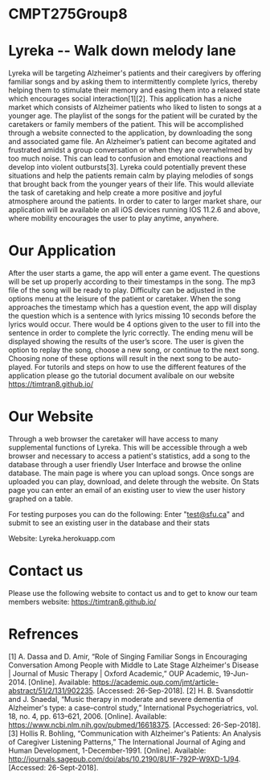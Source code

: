 # CMPT275Group8

# Lyreka -- Walk down melody lane
Lyreka will be targeting Alzheimer's patients and their caregivers by offering familiar songs and by asking them to intermittently complete lyrics, thereby helping them to stimulate their memory and easing them into a relaxed state which encourages social interaction[1][2]. This application has a niche market which consists of Alzheimer patients who liked to listen to songs at a younger age. The playlist of the songs for the patient will be curated by the caretakers or family members of the patient. This will be accomplished through a website connected to the application, by downloading the song and associated game file. An Alzheimer’s patient can become agitated and frustrated amidst a group conversation or when they are overwhelmed by too much noise. This can lead to confusion and emotional reactions and develop into violent outbursts[3]. Lyreka could potentially prevent these situations and help the patients remain calm by playing melodies of songs that brought back from the younger years of their life. This would alleviate the task of caretaking and help create a more positive and joyful atmosphere around the patients. In order to cater to larger market share, our application will be available on all iOS devices running IOS 11.2.6 and above, where mobility encourages the user to play anytime, anywhere.
# Our Application
After the user starts a game, the app will enter a game event. The questions will be set up properly according to their timestamps in the song. The mp3 file of the song will be ready to play. Difficulty can be adjusted in the options menu at the leisure of the patient or caretaker. When the song approaches the timestamp which has a question event, the app will display the question which is a sentence with lyrics missing 10 seconds before the lyrics would occur. There would be 4 options given to the user to fill into the sentence in order to complete the lyric correctly. The ending menu will be displayed showing the results of the user’s score. The user is given the option to replay the song, choose a new song, or continue to the next song. Choosing none of these options will result in the next song to be auto-played. For tutorils and steps on how to use the different features of the application please go the tutorial document avalibale on our website https://timtran8.github.io/

# Our Website
Through a web browser the caretaker will have access to many supplemental functions of Lyreka. This will be accessible through a web browser and necessary to access a patient's statistics, add a song to the database through a user friendly User Interface and browse the online database. The main page is where you can upload songs. Once songs are uploaded you can play, download, and delete through the website. On Stats page you can enter an email of an existing user to view the user history graphed on a table. 

For testing purposes you can do the following:
Enter "test@sfu.ca" and submit to see an existing user in the database and their stats

Website: Lyreka.herokuapp.com

# Contact us
Please use the following website to contact us and to get to know our team members
website: https://timtran8.github.io/
# Refrences
[1] A. Dassa and D. Amir, “Role of Singing Familiar Songs in Encouraging Conversation Among People with Middle to Late Stage Alzheimer's Disease | Journal of Music Therapy | Oxford Academic,” OUP Academic, 19-Jun-2014. [Online]. Available: https://academic.oup.com/jmt/article-abstract/51/2/131/902235. [Accessed: 26-Sep-2018].
[2] H. B. Svansdottir and J. Snaedal, “Music therapy in moderate and severe dementia of Alzheimer's type: a case–control study,” International Psychogeriatrics, vol. 18, no. 4, pp. 613–621, 2006. [Online]. Available: https://www.ncbi.nlm.nih.gov/pubmed/16618375. [Accessed: 26-Sep-2018].
[3] Hollis R. Bohling, “Communication with Alzheimer's Patients: An Analysis of Caregiver Listening Patterns,” The International Journal of Aging and Human Development, 1-December-1991. [Online]. Available: http://journals.sagepub.com/doi/abs/10.2190/8U1F-792P-W9XD-1J94. [Accessed: 26-Sept-2018].
